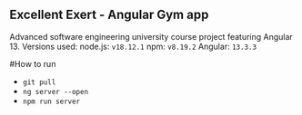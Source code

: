 ## Excellent Exert - Angular Gym app

Advanced software engineering university course project featuring Angular 13.
Versions used:
node.js: `v18.12.1`
npm: `v8.19.2`
Angular: `13.3.3`

#How to run
- `git pull`
- `ng server --open`
- `npm run server`
